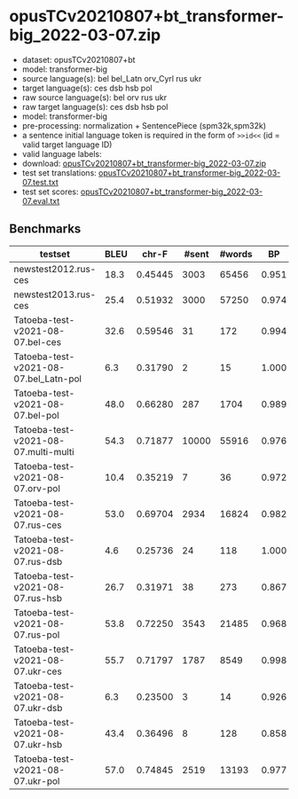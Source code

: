# opusTCv20210807+bt_transformer-big_2022-03-07.zip

* dataset: opusTCv20210807+bt
* model: transformer-big
* source language(s): bel bel_Latn orv_Cyrl rus ukr
* target language(s): ces dsb hsb pol
* raw source language(s): bel orv rus ukr
* raw target language(s): ces dsb hsb pol
* model: transformer-big
* pre-processing: normalization + SentencePiece (spm32k,spm32k)
* a sentence initial language token is required in the form of `>>id<<` (id = valid target language ID)
* valid language labels: 
* download: [opusTCv20210807+bt_transformer-big_2022-03-07.zip](https://object.pouta.csc.fi/Tatoeba-MT-models/zle-zlw/opusTCv20210807+bt_transformer-big_2022-03-07.zip)
* test set translations: [opusTCv20210807+bt_transformer-big_2022-03-07.test.txt](https://object.pouta.csc.fi/Tatoeba-MT-models/zle-zlw/opusTCv20210807+bt_transformer-big_2022-03-07.test.txt)
* test set scores: [opusTCv20210807+bt_transformer-big_2022-03-07.eval.txt](https://object.pouta.csc.fi/Tatoeba-MT-models/zle-zlw/opusTCv20210807+bt_transformer-big_2022-03-07.eval.txt)

## Benchmarks

| testset | BLEU  | chr-F | #sent | #words | BP |
|---------|-------|-------|-------|--------|----|
| newstest2012.rus-ces 	| 18.3 	| 0.45445 	| 3003 	| 65456 	| 0.951 |
| newstest2013.rus-ces 	| 25.4 	| 0.51932 	| 3000 	| 57250 	| 0.974 |
| Tatoeba-test-v2021-08-07.bel-ces 	| 32.6 	| 0.59546 	| 31 	| 172 	| 0.994 |
| Tatoeba-test-v2021-08-07.bel_Latn-pol 	| 6.3 	| 0.31790 	| 2 	| 15 	| 1.000 |
| Tatoeba-test-v2021-08-07.bel-pol 	| 48.0 	| 0.66280 	| 287 	| 1704 	| 0.989 |
| Tatoeba-test-v2021-08-07.multi-multi 	| 54.3 	| 0.71877 	| 10000 	| 55916 	| 0.976 |
| Tatoeba-test-v2021-08-07.orv-pol 	| 10.4 	| 0.35219 	| 7 	| 36 	| 0.972 |
| Tatoeba-test-v2021-08-07.rus-ces 	| 53.0 	| 0.69704 	| 2934 	| 16824 	| 0.982 |
| Tatoeba-test-v2021-08-07.rus-dsb 	| 4.6 	| 0.25736 	| 24 	| 118 	| 1.000 |
| Tatoeba-test-v2021-08-07.rus-hsb 	| 26.7 	| 0.31971 	| 38 	| 273 	| 0.867 |
| Tatoeba-test-v2021-08-07.rus-pol 	| 53.8 	| 0.72250 	| 3543 	| 21485 	| 0.968 |
| Tatoeba-test-v2021-08-07.ukr-ces 	| 55.7 	| 0.71797 	| 1787 	| 8549 	| 0.998 |
| Tatoeba-test-v2021-08-07.ukr-dsb 	| 6.3 	| 0.23500 	| 3 	| 14 	| 0.926 |
| Tatoeba-test-v2021-08-07.ukr-hsb 	| 43.4 	| 0.36496 	| 8 	| 128 	| 0.858 |
| Tatoeba-test-v2021-08-07.ukr-pol 	| 57.0 	| 0.74845 	| 2519 	| 13193 	| 0.977 |

